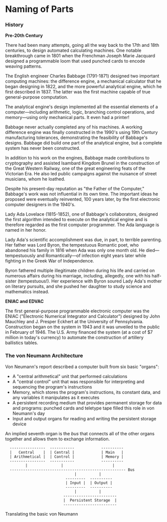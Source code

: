 # Naming of Parts

### History

**Pre-20th Century**

There had been many attempts, going all the way back to the 17th and 18th centuries, to design automated calculating machines. One
notable breakthrough came in 1801 when the Frenchman Joseph Marie Jacquard designed a programmable loom that used punched cards to 
encode weaving patterns.

The English engineer Charles Babbage (1791-1871) designed two important computing machines: the difference engine, a mechanical 
calculator that he began designing in 1822, and the more powerful analytical engine, which he first described in 1837. The latter was 
the first machine capable of true general-purpose computation.

The analytical engine's design implemented all the essential elements of a computer&mdash;including arithmetic, logic, branching 
control operations, and memory&mdash;using only mechanical parts. It even had a printer!

Babbage never actually completed any of his machines. A working difference engine was finally constructed in the 1990's using 19th 
Century manufacturing tolerances, demonstrating the feasibility of Babbage's designs. Babbage did build one part of the analytical 
engine, but a complete system has never been constructed.

In addition to his work on the engines, Babbage made contributions to cryptography and assisted Isambard Kingdom Brunel in the
construction of the Great Western Railway, one of the great engineering feats of the Victorian Era. He also led public campaigns 
against the nuisance of street musicians, whom he loathed.

Despite his present-day reputation as "the Father of the Computer," Babbage's work was not influential in its own 
time. The important ideas he proposed were eventually reinvented, 100 years later, by the first electronic computer designers in the
1940's.

Lady Ada Lovelace (1815-1852), one of Babbage's collaborators, designed the first algorithm intended to execute on the analytical
engine and is therefore regarded as the first computer programmer. The Ada language is named in her honor.

Lady Ada's scientific accomplishment was due, in part, to terrible parenting. Her father was Lord Byron, the tempestuous Romantic poet,
who abandoned his family in 1816 when Ada was only one month old. He died&mdash;tempestuously and Romantically&mdash;of infection eight
years later while fighting in the Greek War of Independence.

Byron fathered multiple illegitimate children during his life and carried on numerous affairs during his marriage, including, 
allegedly, one with his half-sister (tempestuous!). Her experience with Byron soured Lady Ada's mother on literary pursuits, and she
pushed her daughter to study science and mathematics instead.

**ENIAC and EDVAC**

The first general-purpose programmable electronic computer was the ENIAC ("Electronic Numerical Integrator and Calculator") designed 
by John Mauchley and J. Presper Eckhert at the University of Pennsylvania. Construction began on the system in 1943 and it was unveiled
to the public in February of 1946. The U.S. Army financed the system (at a cost of $7 million in today's currency) to automate the 
construction of artillery ballistics tables.

### The von Neumann Architecture

Von Neumann's report described a computer built from six basic "organs":

  - A "central arithmetical" unit that performed calculations
  - A "central control" unit that was responsible for interpreting and sequencing the program's instructions
  - Memory, which stores the program's instructions, its constant data, and any variables it manipulates as it executes
  - A persistent recording medium that provides permanent storage for data and programs: punched cards and teletype tape filled this role in von Neumann's day
  - Input and output organs for reading and writing the persistent storage device

An implied seventh organ is the *bus* that connects all of the other organs together and allows them to exchange information.

```
  ----------------  -----------            ----------
  |   Central    |  | Central |            | Main   |
  | Arithmetical |  | Control |            | Memory |
  ----------------  -----------            ----------
         |               |                      |
  ---------------------------------------------------- Bus
                               |          |
                           ---------  ----------
                           | Input |  | Output |
                           ---------  ----------
                               |          |
                          ------------------------
                          |  Persistent Storage  |
                          ------------------------
```


Translating the basic von Neumann
